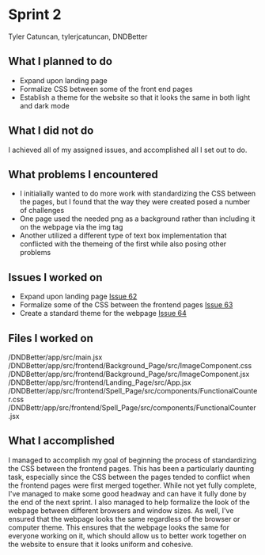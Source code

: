 # Sprint 2
Tyler Catuncan, tylerjcatuncan, DNDBetter

## What I planned to do
- Expand upon landing page
- Formalize CSS between some of the front end pages
- Establish a theme for the website so that it looks the same in both light and dark mode

## What I did not do
I achieved all of my assigned issues, and accomplished all I set out to do.

## What problems I encountered
- I initialially wanted to do more work with standardizing the CSS between the pages, but I found that the way they were created posed a number of challenges
- One page used the needed png as a background rather than including it on the webpage via the img tag
- Another utilized a different type of text box implementation that conflicted with the themeing of the first while also posing other problems

## Issues I worked on
- Expand upon landing page [Issue 62](https://github.com/gabelapham/DnDBetter/issues/62)
- Formalize some of the CSS between the frontend pages [Issue 63](https://github.com/gabelapham/DnDBetter/issues/63)
- Create a standard theme for the webpage [Issue 64](https://github.com/gabelapham/DnDBetter/issues/64)

## Files I worked on
/DNDBetter/app/src/main.jsx
/DNDBetter/app/src/frontend/Background_Page/src/ImageComponent.css
/DNDBetter/app/src/frontend/Background_Page/src/ImageComponent.jsx
/DNDBetter/app/src/frontend/Landing_Page/src/App.jsx
/DNDBetter/app/src/frontend/Spell_Page/src/components/FunctionalCounter.css
/DNDBettr/app/src/frontend/Spell_Page/src/components/FunctionalCounter.jsx

## What I accomplished
I managed to accomplish my goal of beginning the process of standardizing the CSS between the frontend pages. This has been a particularly daunting task,
especially since the CSS between the pages tended to conflict when the frontend pages were first merged together. While not yet fully complete, I've managed
to make some good headway and can have it fully done by the end of the next sprint. 
I also managed to help formalize the look of the webpage between different browsers and window sizes. As well, I've ensured that the webpage looks the same
regardless of the browser or computer theme. This ensures that the webpage looks the same for everyone working on it, which should allow us to better work
together on the website to ensure that it looks uniform and cohesive.

